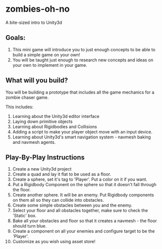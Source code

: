 # zombies-oh-no
A bite-sized intro to Unity3d

## Goals:
1. This mini game will introduce you to just enough concepts to be able to build a simple game on your own!
2. You will be taught just enough to research new concepts and ideas on your own to implement in your game.

## What will you build?
You will be building a prototype that includes all the game mechanics for a zombie chaser game.

This includes:
1. Learning about the Unity3d editor interface
1. Laying down primitive objects
1. Learning about Rigidbodies and Collisions
1. Adding a script to make your player object move with an input device.
1. Learning about Unity3d's smart navigation system - navmesh baking and navmesh agents.

## Play-By-Play Instructions
1. Create a new Unity3d project
1. Create a quad and lay it flat to be used as a floor.
1. Create a sphere, set it's tag to 'Player'.  Put a color on it if you want.
1. Put a Rigidbody Component on the sphere so that it doesn't fall through the floor.
1. Create another sphere.  It will be an enemy. Put Rigidbody components on them all so they can collide into obstacles.
1. Create some simple obstacles between you and the enemy.
1. Select your floor and all obstacles together, make sure to check the 'Static' box.
1. Bake all your obstacles and floor so that it creates a navmesh - the floor should turn blue.
1. Create a component on all your enemies and configure target to be the 'Player'.
1. Customize as you wish using asset store!

